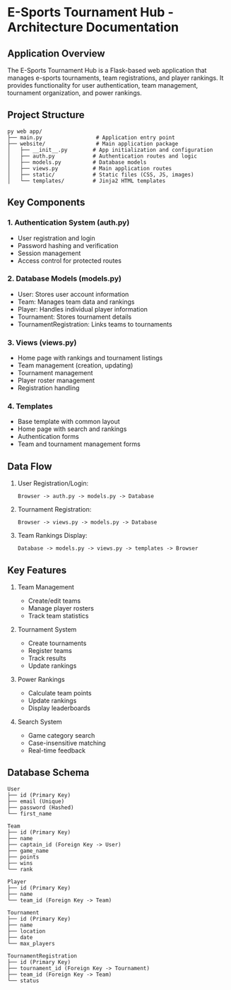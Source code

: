 # E-Sports Tournament Hub - Architecture Documentation

## Application Overview
The E-Sports Tournament Hub is a Flask-based web application that manages e-sports tournaments, team registrations, and player rankings. It provides functionality for user authentication, team management, tournament organization, and power rankings.

## Project Structure
```
py web app/
├── main.py                 # Application entry point
├── website/                # Main application package
│   ├── __init__.py        # App initialization and configuration
│   ├── auth.py            # Authentication routes and logic
│   ├── models.py          # Database models
│   ├── views.py           # Main application routes
│   ├── static/            # Static files (CSS, JS, images)
│   └── templates/         # Jinja2 HTML templates
```

## Key Components

### 1. Authentication System (auth.py)
- User registration and login
- Password hashing and verification
- Session management
- Access control for protected routes

### 2. Database Models (models.py)
- User: Stores user account information
- Team: Manages team data and rankings
- Player: Handles individual player information
- Tournament: Stores tournament details
- TournamentRegistration: Links teams to tournaments

### 3. Views (views.py)
- Home page with rankings and tournament listings
- Team management (creation, updating)
- Tournament management
- Player roster management
- Registration handling

### 4. Templates
- Base template with common layout
- Home page with search and rankings
- Authentication forms
- Team and tournament management forms

## Data Flow

1. User Registration/Login:
   ```
   Browser -> auth.py -> models.py -> Database
   ```

2. Tournament Registration:
   ```
   Browser -> views.py -> models.py -> Database
   ```

3. Team Rankings Display:
   ```
   Database -> models.py -> views.py -> templates -> Browser
   ```

## Key Features

1. Team Management
   - Create/edit teams
   - Manage player rosters
   - Track team statistics

2. Tournament System
   - Create tournaments
   - Register teams
   - Track results
   - Update rankings

3. Power Rankings
   - Calculate team points
   - Update rankings
   - Display leaderboards

4. Search System
   - Game category search
   - Case-insensitive matching
   - Real-time feedback

## Database Schema

```
User
├── id (Primary Key)
├── email (Unique)
├── password (Hashed)
└── first_name

Team
├── id (Primary Key)
├── name
├── captain_id (Foreign Key -> User)
├── game_name
├── points
├── wins
└── rank

Player
├── id (Primary Key)
├── name
└── team_id (Foreign Key -> Team)

Tournament
├── id (Primary Key)
├── name
├── location
├── date
└── max_players

TournamentRegistration
├── id (Primary Key)
├── tournament_id (Foreign Key -> Tournament)
├── team_id (Foreign Key -> Team)
└── status
```